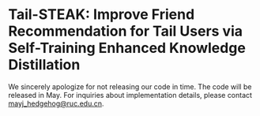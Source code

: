 # Tail-STEAK: Improve Friend Recommendation for Tail Users via Self-Training Enhanced Knowledge Distillation

We sincerely apologize for not releasing our code in time. The code will be released in May. For inquiries about implementation details, please contact mayj_hedgehog@ruc.edu.cn.
